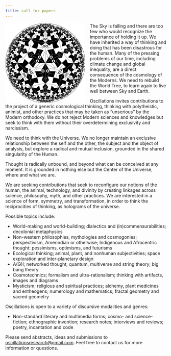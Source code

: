 ```yaml
---
title: call for papers
---
```

<style>
#hp  {
float: left;    
 margin: 0 15px 0 0;
}
</style>

<img src="/assets/hyperbolic-masks.png" width="250" id="hp"/>

The Sky is falling and there are too few who would recognize the importance of holding it up. We have inherited a way of thinking and doing that has been disastrous for the human. Many of the pressing problems of our time, including climate change and global inequality, are a direct consequence of the cosmology of the Moderns. We need to rebuild the World Tree, to learn again to live well between Sky and Earth.

Oscillations invites contributions to the project of a generic cosmological thinking, thinking with polytheistic, animist, and other practices that may be taken as “unserious” by the Modern orthodoxy. We do not reject Modern sciences and knowledges but seek to think with them without their overdetermining exclusivity and narcissism.

We need to think with the Universe. We no longer maintain an exclusive relationship between the self and the other, the subject and the object of analysis, but explore a radical and mutual inclusion, grounded in the shared singularity of the Human.

Thought is radically unbound, and beyond what can be conceived at any moment. It is grounded in nothing else but the Center of the Universe, where and what we are.

We are seeking contributions that seek to reconfigure our notions of the human, the animal, technology, and divinity by creating linkages across science, philosophy, myth, and other practices. We are interested in a science of form, symmetry, and transformation, in order to think the reciprocities of thinking, as holograms of the universe.

Possible topics include:

-   World-making and world-building; dialectics and (in)commensurabilities; decolonial metaphysics
-   Non-western philosophies, mythologies and cosmogonies; perspectivism, Amerindian or otherwise; Indigenous and Afrocentric thought: pessimisms, optimisms, and futurisms
-   Ecological thinking; animal, plant, and nonhuman subjectivities; space exploration and inter-planetary design
-   A(G)I; networked thought; quantum, multiverse and string theory; big bang theory
-   Cosmotechnics; formalism and ultra-rationalism; thinking with artifacts, images and diagrams
-   Mysticism; religious and spiritual practices; alchemy, plant medicines and entheogens; numerology and mathematics; fractal geometry and sacred geometry

Oscillations is open to a variety of discursive modalities and genres:

-   Non-standard literary and multimedia forms; cosmo- and science-fiction; ethnographic invention; research notes; interviews and reviews; poetry, incantation and code

Please send abstracts, ideas and submissions to oscillationsresearch@gmail.com. Feel free to contact us for more information or questions.
